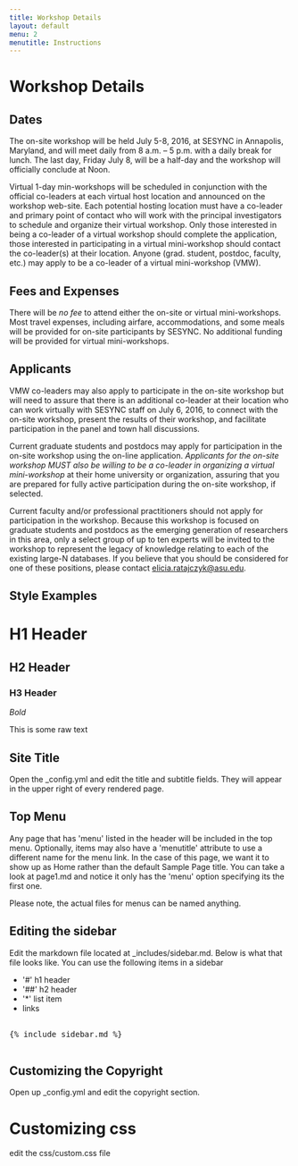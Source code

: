 ```yaml
---
title: Workshop Details
layout: default
menu: 2
menutitle: Instructions
---
```

# Workshop Details

## Dates
The on-site workshop will be held July 5-8, 2016, at SESYNC in Annapolis, Maryland, and will meet daily from 8 a.m. – 5 p.m. with a daily break for lunch. The last day, Friday July 8, will be a half-day and the workshop will officially conclude at Noon. 

Virtual 1-day min-workshops will be scheduled in conjunction with the official co-leaders at each virtual host location and announced on the workshop web-site. Each potential hosting location must have a co-leader and primary point of contact who will work with the principal investigators to schedule and organize their virtual workshop. Only those interested in being a co-leader of a virtual workshop should complete the application, those interested in participating in a virtual mini-workshop should contact the co-leader(s) at their location. Anyone (grad. student, postdoc, faculty, etc.) may apply to be a co-leader of a  virtual mini-workshop (VMW).

## Fees and Expenses

There will be *no fee* to attend either the on-site or virtual mini-workshops. Most travel expenses, including airfare, accommodations, and some meals will be provided for on-site participants by SESYNC. No additional funding will be provided for virtual mini-workshops.

## Applicants

VMW co-leaders may also apply to participate in the on-site workshop but will need to assure that there is an additional co-leader at their location who can work virtually with SESYNC staff on July 6, 2016, to connect with the on-site workshop, present the results of their workshop, and facilitate participation in the panel and town hall discussions. 

Current graduate students and postdocs may apply for participation in the on-site workshop using the on-line application. 
*Applicants for the on-site workshop MUST also be willing to be a co-leader in organizing a virtual mini-workshop* at their home university or organization, assuring that you are prepared for fully active participation during the on-site workshop, if selected. 

Current faculty and/or professional practitioners should not apply for participation in the workshop. Because this workshop is focused on graduate students and postdocs as the emerging generation of researchers in this area, only a select group of up to ten experts will be invited to the workshop to represent the legacy of knowledge relating to each of the existing large-N databases. If you believe that you should be considered for one of these positions, please contact elicia.ratajczyk@asu.edu. 

## Style Examples

# H1 Header

## H2 Header

### H3 Header

*Bold*

This is some raw text

## Site Title

Open the _config.yml and edit the title and subtitle fields. They will appear in the upper right of every rendered page.

## Top Menu

Any page that has 'menu' listed in the header will be included in the top menu. Optionally, items may also have a 'menutitle' attribute to use a different name for the menu link. In the case of this page, we want it to show up as Home rather than the default Sample Page title. You can take a look at page1.md and notice it only has the 'menu' option specifying its the first one.

Please note, the actual files for menus can be named anything.

## Editing the sidebar

Edit the markdown file located at _includes/sidebar.md. Below is what that file looks like. You can use the following items in a sidebar

* '#' h1 header
* '##' h2 header
* '*' list item
* links

<pre>

{% include sidebar.md %}

</pre>

## Customizing the Copyright

Open up _config.yml and edit the copyright section.

# Customizing css

edit the css/custom.css file
